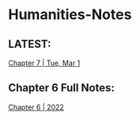 # Humanities-Notes

## LATEST:
[Chapter 7 | Tue, Mar 1](https://github.com/Uriasej/Humanities-Notes/blob/main/2nd%20Semester/Chapter-7/Chapter-7.md#tuesday-march-1-2022)

## Chapter 6 Full Notes:
[Chapter 6 | 2022](https://github.com/Uriasej/Humanities-Notes/blob/main/2nd%20Semester/Chapter-6/Chapter6-Full.md#the-gothic-and-the-rebrith-of-naturalism)
